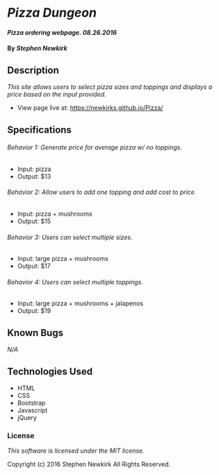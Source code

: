 # _Pizza Dungeon_

#### _Pizza ordering webpage. 08.26.2016_

#### By _**Stephen Newkirk**_

## Description

_This site allows users to select pizza sizes and toppings and displays a price based on the input provided._

* View page live at: https://newkirks.github.io/Pizza/

## Specifications

###### Behavior 1: Generate price for average pizza w/ no toppings.
* Input: pizza
* Output: $13

###### Behavior 2: Allow users to add one topping and add cost to price.
* Input: pizza + mushrooms
* Output: $15

###### Behavior 3: Users can select multiple sizes.
* Input:  large pizza + mushrooms
* Output: $17

###### Behavior 4: Users can select multiple toppings.
* Input:  large pizza + mushrooms + jalapenos
* Output: $19


## Known Bugs

_N/A_

## Technologies Used

* HTML
* CSS
* Bootstrap
* Javascript
* jQuery

### License

_This software is licensed under the MIT license._

Copyright (c) 2016 Stephen Newkirk All Rights Reserved.
